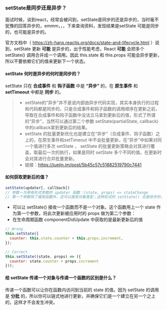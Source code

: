 ### setState是同步还是异步？
面试时候，谈到react，经常会被问到，setState是同步的还是异步的，当时毫不犹豫的回答异步的，emmm，，，下来查询资料，发现结果是setState 可能是同步的，也可能是异步的。

官方文档中（ https://zh-hans.reactjs.org/docs/state-and-lifecycle.html  ）说到，setState 更新 **可能** 是异步的，出于性能考虑，React **可能** 会把多个 setState() 调用合并成一个调用。因此 this.state 和 this.props 可能会异步更新，所以不要依赖它们的值来更新下一个状态。
#### setState 何时是异步的何时是同步的？
setState 只在 **合成事件** 和 **钩子函数** 中是 **“异步”** 的，在 **原生事件** 和 **setTimeout** 中都是 **同步** 的。

> * setState的“异步”并不是说内部由异步代码实现，其实本身执行的过程和代码都是同步的，只是合成事件和钩子函数的调用顺序在更新之前，导致在合成事件和钩子函数中没法立马拿到更新后的值，形式了所谓的“异步”，当然可以通过第二个参数 setState(partialState, callback) 中的callback拿到更新后的结果。
> * setState 的批量更新优化也是建立在“异步”（合成事件、钩子函数）之上的，在原生事件和setTimeout 中不会批量更新，在“异步”中如果对同一个值进行多次 setState ， setState 的批量更新策略会对其进行覆盖，取最后一次的执行，如果是同时 setState 多个不同的值，在更新时会对其进行合并批量更新。
> * 链接：https://juejin.im/post/5b45c57c51882519790c7441

#### 如何获取更新后的值？
```javascript
setState(updater[, callback])
// 参数一为带有形式参数的 updater 函数：(state, props) => stateChange
// 第一个参数除了接受函数外，还可以接受对象类型；这种形式的 setState() 也是异步的，并且在同一周期内会对多个 setState 进行批处理，后调用的 setState() 将覆盖同一周期内先调用 setState 的值
```
* 可以让 setState() 接收一个函数而不是一个对象。这个函数用上一个 state 作为第一个参数，将此次更新被应用时的 props 做为第二个参数：
* 在生命周期函数 componentDidUpdate 中获取的是最新更新后的值
``` javascript
// Wrong
this.setState({
  counter: this.state.counter + this.props.increment,
});

// Correct
this.setState((state, props) => ({
  counter: state.counter + props.increment
}));
```
#### 给 setState 传递一个对象与传递一个函数的区别是什么？
传递一个函数可以让你在函数内访问到当前的 state 的值。因为 setState 的调用是 **分批** 的，所以你可以链式地进行更新，并确保它们是一个建立在另一个之上的，这样才不会发生冲突。
